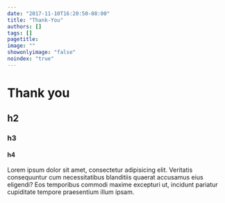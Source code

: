 ```yaml
---
date: "2017-11-10T16:20:50-08:00"
title: "Thank-You"
authors: []
tags: []
pagetitle:
image: ""
showonlyimage: "false"
noindex: "true"
---
```



# Thank you

## h2

### h3

#### h4 

Lorem ipsum dolor sit amet, consectetur adipisicing elit. Veritatis consequuntur cum necessitatibus blanditiis quaerat accusamus eius eligendi? Eos temporibus commodi maxime excepturi ut, incidunt pariatur cupiditate tempore praesentium illum ipsam.
